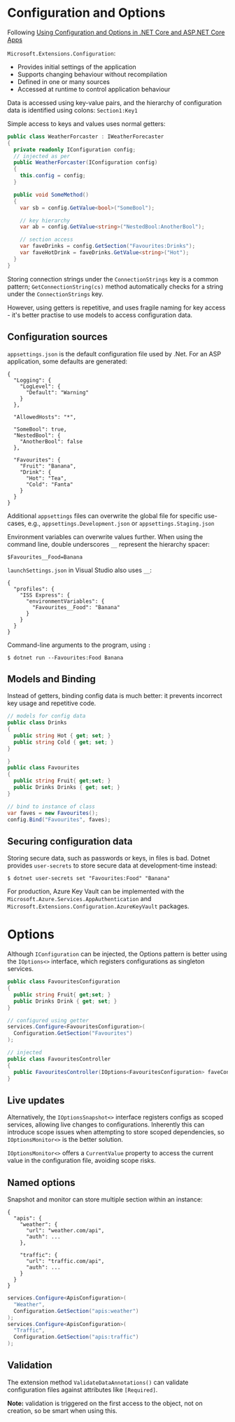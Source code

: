# Configuration and Options

Following [Using Configuration and Options in .NET Core and ASP.NET Core Apps](https://app.pluralsight.com/library/courses/dotnet-core-aspnet-core-configuration-options/table-of-contents)

`Microsoft.Extensions.Configuration`:

- Provides initial settings of the application
- Supports changing behaviour without recompilation
- Defined in one or many sources
- Accessed at runtime to control application behaviour

Data is accessed using key-value pairs, and the hierarchy of configuration data is identified using colons: `Section1:Key1`

Simple access to keys and values uses normal getters:

```c#
public class WeatherForcaster : IWeatherForecaster
{
  private readonly IConfiguration config;
  // injected as per
  public WeatherForcaster(IConfiguration config)
  {
    this.config = config;
  }

  public void SomeMethod()
  {
    var sb = config.GetValue<bool>("SomeBool");

    // key hierarchy
    var ab = config.GetValue<string>("NestedBool:AnotherBool");

    // section access
    var faveDrinks = config.GetSection("Favourites:Drinks");
    var faveHotDrink = faveDrinks.GetValue<string>("Hot");
  }
}
```

Storing connection strings under the `ConnectionStrings` key is a common pattern; `GetConnectionString(cs)` method automatically checks for a string under the `ConnectionStrings` key.

However, using getters is repetitive, and uses fragile naming for key access - it's better practise to use models to access configuration data.

## Configuration sources

`appsettings.json` is the default configuration file used by .Net. For an ASP application, some defaults are generated:

```jsonc
{
  "Logging": {
    "LogLevel": {
      "Default": "Warning"
    }
  },

  "AllowedHosts": "*",

  "SomeBool": true,
  "NestedBool": {
    "AnotherBool": false
  },

  "Favourites": {
    "Fruit": "Banana",
    "Drink": {
      "Hot": "Tea",
      "Cold": "Fanta"
    }
  }
}
```

Additional `appsettings` files can overwrite the global file for specific use-cases, e.g., `appsettings.Development.json` or `appsettings.Staging.json`

Environment variables can overwrite values further. When using the command line, double underscores `__` represent the hierarchy spacer:

```shell
$Favourites__Food=Banana
```

`launchSettings.json` in Visual Studio also uses `__`:

```jsonc
{
  "profiles": {
    "ISS Express": {
      "environmentVariables": {
        "Favourites__Food": "Banana"
      }
    }
  }
}
```

Command-line arguments to the program, using `:`

```shell
$ dotnet run --Favourites:Food Banana
```

## Models and Binding

Instead of getters, binding config data is much better: it prevents incorrect key usage and repetitive code.

```c#
// models for config data
public class Drinks
{
  public string Hot { get; set; }
  public string Cold { get; set; }
}

}
public class Favourites
{
  public string Fruit{ get;set; }
  public Drinks Drinks { get; set; }
}

// bind to instance of class
var faves = new Favourites();
config.Bind("Favourites", faves);
```

## Securing configuration data

Storing secure data, such as passwords or keys, in files is bad. Dotnet provides `user-secrets` to store secure data at development-time instead:

```shell
$ dotnet user-secrets set "Favourites:Food" "Banana"
```

For production, Azure Key Vault can be implemented with the `Microsoft.Azure.Services.AppAuthentication` and `Microsoft.Extensions.Configuration.AzureKeyVault` packages.

# Options

Although `IConfiguration` can be injected, the Options pattern is better using the `IOptions<>` interface, which registers configurations as singleton services.

```c#
public class FavouritesConfiguration
{
  public string Fruit{ get;set; }
  public Drinks Drink { get; set; }
}

// configured using getter
services.Configure<FavouritesConfiguration>(
  Configuration.GetSection("Favourites")
);

// injected
public class FavouritesController
{
  public FavouritesController(IOptions<FavouritesConfiguration> faveConfig) {...}
}
```

## Live updates

Alternatively, the `IOptionsSnapshot<>` interface registers configs as scoped services, allowing live changes to configurations. Inherently this can introduce scope issues when attempting to store scoped dependencies, so `IOptionsMonitor<>` is the better solution.

`IOptionsMonitor<>` offers a `CurrentValue` property to access the current value in the configuration file, avoiding scope risks.

## Named options

Snapshot and monitor can store multiple section within an instance:

```jsonc
{
  "apis": {
    "weather": {
      "url": "weather.com/api",
      "auth": ...
    },

    "traffic": {
      "url": "traffic.com/api",
      "auth": ...
    }
  }
}
```

```c#
services.Configure<ApisConfiguration>(
  "Weather",
  Configuration.GetSection("apis:weather")
);
services.Configure<ApisConfiguration>(
  "Traffic",
  Configuration.GetSection("apis:traffic")
);
```

## Validation

The extension method `ValidateDataAnnotations()` can validate configuration files against attributes like `[Required]`.

**Note:** validation is triggered on the first access to the object, not on creation, so be smart when using this.

